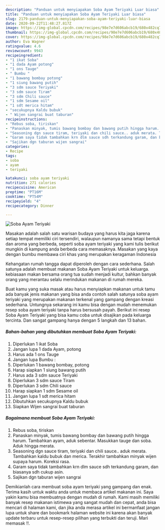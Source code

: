```yaml
---
description: "Panduan untuk menyiapakan Soba Ayam Teriyaki Luar biasa"
title: "Panduan untuk menyiapakan Soba Ayam Teriyaki Luar biasa"
slug: 2179-panduan-untuk-menyiapakan-soba-ayam-teriyaki-luar-biasa
date: 2020-09-22T11:48:27.817Z
image: https://img-global.cpcdn.com/recipes/98e7e7d606abcb19/680x482cq70/soba-ayam-teriyaki-foto-resep-utama.jpg
thumbnail: https://img-global.cpcdn.com/recipes/98e7e7d606abcb19/680x482cq70/soba-ayam-teriyaki-foto-resep-utama.jpg
cover: https://img-global.cpcdn.com/recipes/98e7e7d606abcb19/680x482cq70/soba-ayam-teriyaki-foto-resep-utama.jpg
author: Eva Wagner
ratingvalue: 4.6
reviewcount: 9943
recipeingredient:
- "1 ikat Soba"
- "1 dada Ayam potong"
- "1 ons Tauge"
- " Bumbu "
- "1 bawang bombay potong"
- "1 siung bawang putih"
- "3 sdm sauce Teriyaki"
- "3 sdm sauce Tiram"
- "3 sdm Chili sauce"
- "1 sdm Sesame oil"
- "1 sdt merica hitam"
- "secukupnya Kaldu bubuk"
- " Wijen sangrai buat taburan"
recipeinstructions:
- "Rebus soba, tiriskan"
- "Panaskan minyak, tumis bawang bombay dan bawang putih hingga harum. Tambahkan ayam, aduk sebentar. Masukkan tauge dan soba. Aduk hingga merata."
- "Seasoning dgn sauce tiram, teriyaki dan chili sauce.. aduk merata. Tambahkan kaldu bubuk dan merica. Terakhir tambahkan minyak wijen supaya harum. Koreksi rasa."
- "Garam saya tidak tambahkan krn dlm sauce sdh terkandung garam, dan biasanya sdh cukup asin."
- "Sajikan dgn taburan wijen sangrai"
categories:
- Recipe
tags:
- soba
- ayam
- teriyaki

katakunci: soba ayam teriyaki 
nutrition: 271 calories
recipecuisine: American
preptime: "PT16M"
cooktime: "PT54M"
recipeyield: "4"
recipecategory: Dinner

---
```



![Soba Ayam Teriyaki](https://img-global.cpcdn.com/recipes/98e7e7d606abcb19/680x482cq70/soba-ayam-teriyaki-foto-resep-utama.jpg)

Masakan adalah salah satu warisan budaya yang harus kita jaga karena setiap tempat memiliki ciri tersendiri, walaupun namanya sama tetapi bentuk dan aroma yang berbeda, seperti soba ayam teriyaki yang kami tulis berikut mungkin di kampung anda berbeda cara memasaknya. Masakan yang kaya dengan bumbu membawa ciri khas yang merupakan keragaman Indonesia



Kehangatan rumah tangga dapat diperoleh dengan cara sederhana. Salah satunya adalah membuat makanan Soba Ayam Teriyaki untuk keluarga. kebiasaan makan bersama orang tua sudah menjadi kultur, bahkan banyak orang yang merantau selalu merindukan makanan di rumah mereka.

Buat kamu yang suka masak atau harus menyiapkan makanan untuk tamu ada banyak jenis makanan yang bisa anda contoh salah satunya soba ayam teriyaki yang merupakan makanan terkenal yang gampang dengan kreasi sederhana. Untungnya sekarang ini kamu bisa dengan mudah menemukan resep soba ayam teriyaki tanpa harus bersusah payah.
Berikut ini resep Soba Ayam Teriyaki yang bisa kamu coba untuk disajikan pada keluarga tercinta. Dan sangat gampang hanya dengan 5 langkah dan 13 bahan.


<!--inarticleads1-->

##### Bahan-bahan yang dibutuhkan membuat Soba Ayam Teriyaki:

1. Diperlukan 1 ikat Soba
1. Jangan lupa 1 dada Ayam, potong
1. Harus ada 1 ons Tauge
1. Jangan lupa  Bumbu :
1. Diperlukan 1 bawang bombay, potong
1. Harap siapkan 1 siung bawang putih
1. Harus ada 3 sdm sauce Teriyaki
1. Diperlukan 3 sdm sauce Tiram
1. Diperlukan 3 sdm Chili sauce
1. Harap siapkan 1 sdm Sesame oil
1. Jangan lupa 1 sdt merica hitam
1. Dibutuhkan secukupnya Kaldu bubuk
1. Siapkan  Wijen sangrai buat taburan




<!--inarticleads2-->

##### Bagaimana membuat  Soba Ayam Teriyaki:

1. Rebus soba, tiriskan
1. Panaskan minyak, tumis bawang bombay dan bawang putih hingga harum. Tambahkan ayam, aduk sebentar. Masukkan tauge dan soba. Aduk hingga merata.
1. Seasoning dgn sauce tiram, teriyaki dan chili sauce.. aduk merata. Tambahkan kaldu bubuk dan merica. Terakhir tambahkan minyak wijen supaya harum. Koreksi rasa.
1. Garam saya tidak tambahkan krn dlm sauce sdh terkandung garam, dan biasanya sdh cukup asin.
1. Sajikan dgn taburan wijen sangrai




Demikianlah cara membuat soba ayam teriyaki yang gampang dan enak. Terima kasih untuk waktu anda untuk membaca artikel makanan ini. Saya yakin kamu bisa membuatnya dengan mudah di rumah. Kami masih memiliki banyak resep makanan istimewa yang sangat mudah dan cepat, anda bisa mencari di halaman kami, dan jika anda merasa artikel ini bermanfaat jangan lupa untuk share dan bookmark halaman website ini karena akan banyak update terbaru untuk resep-resep pilihan yang terbukti dan teruji. Mari memasak !!. 
